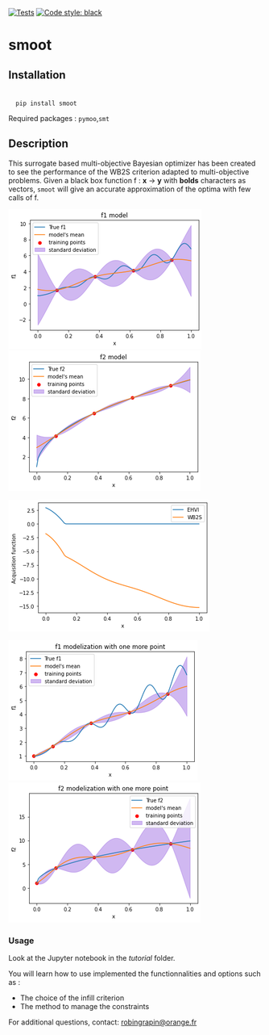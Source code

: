 [![Tests](https://github.com/OneraHub/smoot/workflows/Tests/badge.svg)](https://github.com/OneraHub/smoot/actions?query=workflow%3ATests)
[![Code style: black](https://img.shields.io/badge/code%20style-black-000000.svg)](https://github.com/ambv/black)

# smoot

## Installation
<code>
  pip install smoot
</code>

Required packages : <code>pymoo</code>,<code>smt</code>

## Description

This surrogate based multi-objective Bayesian optimizer has been created to see the performance of the WB2S criterion adapted to multi-objective problems.
Given a black box function f : **x** -> **y** with **bolds** characters as vectors, <code>smoot</code> will give an accurate approximation of the optima with few calls of f.

![modeli1](ressources/f1_avant.png)
![modeli2](ressources/f2_avant.png)

![activ](ressources/wb2s_vs_ehvi.png)

![modeli12](ressources/f1_apres.png)
![modeli22](ressources/f2_apres.png)

### Usage

Look at the Jupyter notebook in the *tutorial* folder.

You will learn how to use implemented the functionnalities and options such as :
 - The choice of the infill criterion
 - The method to manage the constraints

For additional questions, contact: robingrapin@orange.fr
